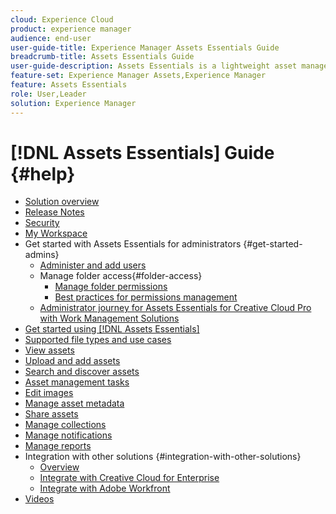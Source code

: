 ```yaml
---
cloud: Experience Cloud
product: experience manager
audience: end-user
user-guide-title: Experience Manager Assets Essentials Guide
breadcrumb-title: Assets Essentials Guide
user-guide-description: Assets Essentials is a lightweight asset management solution that works from within other Experience Cloud applications.
feature-set: Experience Manager Assets,Experience Manager
feature: Assets Essentials
role: User,Leader
solution: Experience Manager
---
```


# [!DNL Assets Essentials] Guide {#help}

+ [Solution overview](introduction.md)
+ [Release Notes](release-notes.md)
+ [Security](security-overview.md)
+ [My Workspace](my-workspace.md)
+ Get started with Assets Essentials for administrators {#get-started-admins}
  + [Administer and add users](deploy-administer.md)
  + Manage folder access{#folder-access}
    + [Manage folder permissions](manage-permissions.md)
    + [Best practices for permissions management](permission-management-best-practices.md)
  + [Administrator journey for Assets Essentials for Creative Cloud Pro with Work Management Solutions](assets-essentials-cc-pro-work-management-admin-journey.md)    
+ [Get started using [!DNL Assets Essentials]](get-started.md)
+ [Supported file types and use cases](supported-file-formats.md)
+ [View assets](navigate-view.md)
+ [Upload and add assets](add-delete.md)
+ [Search and discover assets](search.md)
+ [Asset management tasks](manage-organize.md)
+ [Edit images](edit-images.md)
+ [Manage asset metadata](metadata.md)
+ [Share assets](share-links-for-assets.md)
+ [Manage collections](manage-collections.md)
+ [Manage notifications](manage-notifications.md)
+ [Manage reports](manage-reports.md)
+ Integration with other solutions {#integration-with-other-solutions}
  + [Overview](integration.md)
  + [Integrate with Creative Cloud for Enterprise](integrate-with-creative-cloud.md)
  + [Integrate with Adobe Workfront](integrate-with-workfront.md)
+ [Videos](https://experienceleague.adobe.com/docs/experience-manager-learn/assets-essentials/overview.html)
